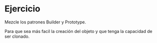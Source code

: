 # Ejercicio

Mezcle los patrones Builder y Prototype.

Para que sea más facil la creación del objeto y que tenga la capacidad de ser clonado.